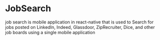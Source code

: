 # JobSearch
job search is mobile application in react-native that is used to Search for jobs posted on LinkedIn, Indeed, Glassdoor, ZipRecruiter, Dice, and other job boards using a single mobile application
